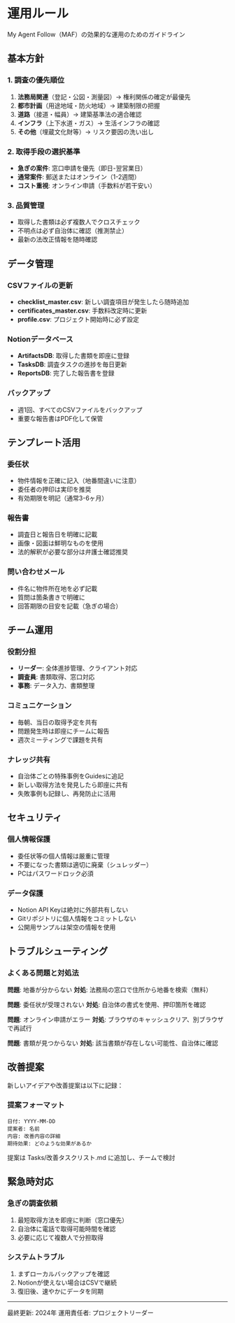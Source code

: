 # 運用ルール

My Agent Follow（MAF）の効果的な運用のためのガイドライン

## 基本方針

### 1. 調査の優先順位
1. **法務局関連**（登記・公図・測量図）→ 権利関係の確定が最優先
2. **都市計画**（用途地域・防火地域）→ 建築制限の把握
3. **道路**（接道・幅員）→ 建築基準法の適合確認
4. **インフラ**（上下水道・ガス）→ 生活インフラの確認
5. **その他**（埋蔵文化財等）→ リスク要因の洗い出し

### 2. 取得手段の選択基準
- **急ぎの案件**: 窓口申請を優先（即日-翌営業日）
- **通常案件**: 郵送またはオンライン（1-2週間）
- **コスト重視**: オンライン申請（手数料が若干安い）

### 3. 品質管理
- 取得した書類は必ず複数人でクロスチェック
- 不明点は必ず自治体に確認（推測禁止）
- 最新の法改正情報を随時確認

## データ管理

### CSVファイルの更新
- **checklist_master.csv**: 新しい調査項目が発生したら随時追加
- **certificates_master.csv**: 手数料改定時に更新
- **profile.csv**: プロジェクト開始時に必ず設定

### Notionデータベース
- **ArtifactsDB**: 取得した書類を即座に登録
- **TasksDB**: 調査タスクの進捗を毎日更新
- **ReportsDB**: 完了した報告書を登録

### バックアップ
- 週1回、すべてのCSVファイルをバックアップ
- 重要な報告書はPDF化して保管

## テンプレート活用

### 委任状
- 物件情報を正確に記入（地番間違いに注意）
- 委任者の押印は実印を推奨
- 有効期限を明記（通常3-6ヶ月）

### 報告書
- 調査日と報告日を明確に記載
- 画像・図面は鮮明なものを使用
- 法的解釈が必要な部分は弁護士確認推奨

### 問い合わせメール
- 件名に物件所在地を必ず記載
- 質問は箇条書きで明確に
- 回答期限の目安を記載（急ぎの場合）

## チーム運用

### 役割分担
- **リーダー**: 全体進捗管理、クライアント対応
- **調査員**: 書類取得、窓口対応
- **事務**: データ入力、書類整理

### コミュニケーション
- 毎朝、当日の取得予定を共有
- 問題発生時は即座にチームに報告
- 週次ミーティングで課題を共有

### ナレッジ共有
- 自治体ごとの特殊事例をGuidesに追記
- 新しい取得方法を発見したら即座に共有
- 失敗事例も記録し、再発防止に活用

## セキュリティ

### 個人情報保護
- 委任状等の個人情報は厳重に管理
- 不要になった書類は適切に廃棄（シュレッダー）
- PCはパスワードロック必須

### データ保護
- Notion API Keyは絶対に外部共有しない
- Gitリポジトリに個人情報をコミットしない
- 公開用サンプルは架空の情報を使用

## トラブルシューティング

### よくある問題と対処法

**問題**: 地番が分からない
**対処**: 法務局の窓口で住所から地番を検索（無料）

**問題**: 委任状が受理されない
**対処**: 自治体の書式を使用、押印箇所を確認

**問題**: オンライン申請がエラー
**対処**: ブラウザのキャッシュクリア、別ブラウザで再試行

**問題**: 書類が見つからない
**対処**: 該当書類が存在しない可能性、自治体に確認

## 改善提案

新しいアイデアや改善提案は以下に記録：

### 提案フォーマット
```
日付: YYYY-MM-DD
提案者: 名前
内容: 改善内容の詳細
期待効果: どのような効果があるか
```

提案は Tasks/改善タスクリスト.md に追加し、チームで検討

## 緊急時対応

### 急ぎの調査依頼
1. 最短取得方法を即座に判断（窓口優先）
2. 自治体に電話で取得可能時間を確認
3. 必要に応じて複数人で分担取得

### システムトラブル
1. まずローカルバックアップを確認
2. Notionが使えない場合はCSVで継続
3. 復旧後、速やかにデータを同期

---
最終更新: 2024年
運用責任者: プロジェクトリーダー
